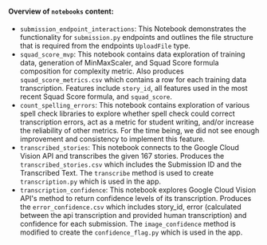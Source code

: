 #### Overview of `notebooks` content:
- `submission_endpoint_interactions`: This Notebook demonstrates the functionality for `submission.py` endpoints and outlines the file structure that is required from the endpoints `UploadFile` type.
- `squad_score_mvp`: This notebook contains data exploration of training data, generation of MinMaxScaler, and Squad Score formula composition for complexity metric. Also produces `squad_score_metrics.csv` which contains a row for each training data transcription. Features include `story_id`, all features used in the most recent Squad Score formula, and `squad_score`.
- `count_spelling_errors`: This notebook contains exploration of various spell check libraries to explore whether spell check could correct transcription errors, act as a metric for student writing, and/or increase the reliability of other metrics. For the time being, we did not see enough improvement and consistency to implement this feature.
- `transcribed_stories`: This notebook connects to the Google Cloud Vision API and transcribes the given 167 stories. Produces the `transcribed_stories.csv` which includes the Submission ID and the Transcribed Text. The `transcribe` method is used to create `transcription.py` which is used in the app. 
- `transcription_confidence`: This notebook explores Google Cloud Vision API's method to return confidence levels of its transcription. Produces the `error_confidence.csv` which includes story_id, error (calculated between the api transcription and provided human transcription) and confidence for each submission. The `image_confidence` method is modified to create the `confidence_flag.py` which is used in the app.